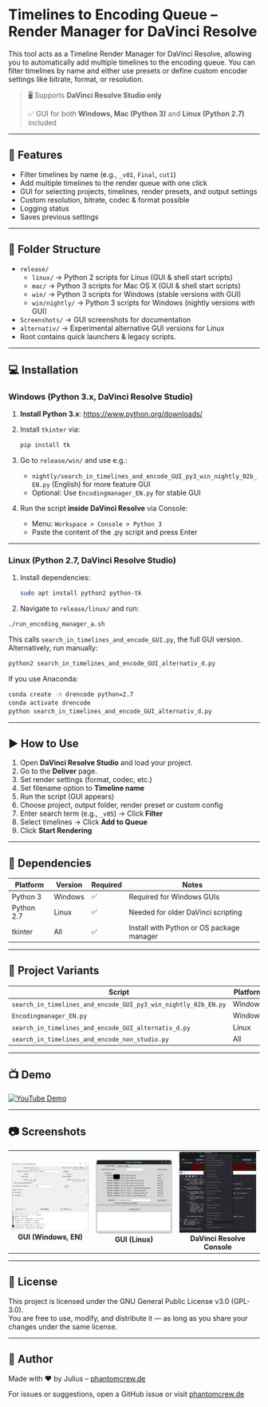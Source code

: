 # Timelines to Encoding Queue – Render Manager for DaVinci Resolve

This tool acts as a Timeline Render Manager for DaVinci Resolve, allowing you to automatically add multiple timelines to the encoding queue.
You can filter timelines by name and either use presets or define custom encoder settings like bitrate, format, or resolution.

> 🖥 Supports **DaVinci Resolve Studio only**
> 
> ✅ GUI for both **Windows, Mac (Python 3)** and **Linux (Python 2.7)** included

---

## 🔧 Features

- Filter timelines by name (e.g., `_v01`, `Final`, `cut1`)
- Add multiple timelines to the render queue with one click
- GUI for selecting projects, timelines, render presets, and output settings
- Custom resolution, bitrate, codec & format possible
- Logging status
- Saves previous settings

---

## 📁 Folder Structure

- `release/`
  - `linux/` → Python 2 scripts for Linux (GUI & shell start scripts)
  - `mac/` → Python 3 scripts for Mac OS X (GUI & shell start scripts)
  - `win/` → Python 3 scripts for Windows (stable versions with GUI)
  - `win/nightly/` → Python 3 scripts for Windows (nightly versions with GUI)
- `Screenshots/` → GUI screenshots for documentation
- `alternativ/` → Experimental alternative GUI versions for Linux
- Root contains quick launchers & legacy scripts.

---

## 💻 Installation

### Windows (Python 3.x, DaVinci Resolve Studio)

1. **Install Python 3.x**: https://www.python.org/downloads/
2. Install `tkinter` via:

    ```bash
    pip install tk
    ```

3. Go to `release/win/` and use e.g.:
    - `nightly/search_in_timelines_and_encode_GUI_py3_win_nightly_02b_EN.py` (English) for more feature GUI
    - Optional: Use `Encodingmanager_EN.py` for stable GUI

4. Run the script **inside DaVinci Resolve** via Console:
    - Menu: `Workspace > Console > Python 3`
    - Paste the content of the .py script and press Enter

---

### Linux (Python 2.7, DaVinci Resolve Studio)

1. Install dependencies:

    ```bash
    sudo apt install python2 python-tk
    ```

2. Navigate to `release/linux/` and run:

```bash
./run_encoding_manager_a.sh
```

This calls `search_in_timelines_and_encode_GUI.py`, the full GUI version.
Alternatively, run manually:

```bash
python2 search_in_timelines_and_encode_GUI_alternativ_d.py
```

If you use Anaconda:

```bash
conda create -n drencode python=2.7
conda activate drencode
python search_in_timelines_and_encode_GUI_alternativ_d.py
```

---

## ▶ How to Use

1. Open **DaVinci Resolve Studio** and load your project.
2. Go to the **Deliver** page.
3. Set render settings (format, codec, etc.)
4. Set filename option to **Timeline name**
5. Run the script (GUI appears)
6. Choose project, output folder, render preset or custom config
7. Enter search term (e.g., `_v05`) → Click **Filter**
8. Select timelines → Click **Add to Queue**
9. Click **Start Rendering**

---


## 🧩 Dependencies

| Platform | Version | Required | Notes |
|---------|---------|----------|-------|
| Python 3 | Windows | ✅ | Required for Windows GUIs |
| Python 2.7 | Linux | ✅ | Needed for older DaVinci scripting |
| tkinter | All | ✅ | Install with Python or OS package manager |

---

## 📁 Project Variants

| Script | Platform | Language | UI | Path |
|--------|----------|----------|----|------|
| `search_in_timelines_and_encode_GUI_py3_win_nightly_02b_EN.py` | Windows | EN | ✅ | `release/win/nightly/` |
| `Encodingmanager_EN.py` | Windows | EN | ✅ | `release/win/nightly/` |
| `search_in_timelines_and_encode_GUI_alternativ_d.py` | Linux | DE | ✅ | `release/linux/` |
| `search_in_timelines_and_encode_non_studio.py` | All | EN | ❌ | root (legacy) |

---

## 📺 Demo

[![YouTube Demo](http://img.youtube.com/vi/iSUb798p8DM/0.jpg)](http://www.youtube.com/watch?v=iSUb798p8DM)

---
## 📷 Screenshots

<table>
  <tr>
    <td align="center" width="33%">
      <img src="Screenshots/search_in_timelines_and_encode_GUI_py3_win_nightly_02b_EN.PNG" width="250px"><br>
      <strong>GUI (Windows, EN)</strong>
    </td>
    <td align="center" width="33%">
      <img src="Screenshots/search_in_timelines_and_encode_GUI_d_screenshot.png" width="250px"><br>
      <strong>GUI (Linux)</strong>
    </td>
    <td align="center" width="33%">
      <img src="Screenshots/Encodingmanager_py3_win_release_EN_2025_05_03.PNG" width="250px"><br>
      <strong>DaVinci Resolve Console</strong>
    </td>
  </tr>
</table>



---

## 📄 License

This project is licensed under the GNU General Public License v3.0 (GPL-3.0).  
You are free to use, modify, and distribute it — as long as you share your changes under the same license.

---

## 🤝 Author

Made with ❤️ by Julius – [phantomcrew.de](https://phantomcrew.de/)

For issues or suggestions, open a GitHub issue or visit [phantomcrew.de](https://phantomcrew.de)
